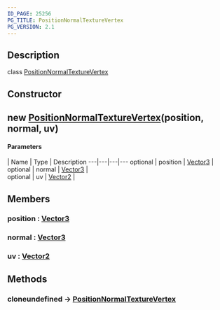 ```yaml
---
ID_PAGE: 25256
PG_TITLE: PositionNormalTextureVertex
PG_VERSION: 2.1
---
```

## Description

class [PositionNormalTextureVertex](/classes/2.4/PositionNormalTextureVertex)



## Constructor

## new [PositionNormalTextureVertex](/classes/2.4/PositionNormalTextureVertex)(position, normal, uv)



#### Parameters
 | Name | Type | Description
---|---|---|---
optional | position | [Vector3](/classes/2.4/Vector3) |    
optional | normal | [Vector3](/classes/2.4/Vector3) |    
optional | uv | [Vector2](/classes/2.4/Vector2) |    
## Members

### position : [Vector3](/classes/2.4/Vector3)



### normal : [Vector3](/classes/2.4/Vector3)



### uv : [Vector2](/classes/2.4/Vector2)



## Methods

### cloneundefined &rarr; [PositionNormalTextureVertex](/classes/2.4/PositionNormalTextureVertex)


